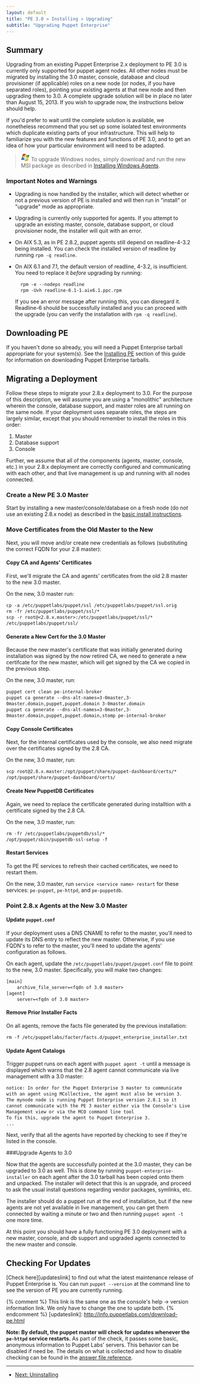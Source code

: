 ```yaml
---
layout: default
title: "PE 3.0 » Installing » Upgrading"
subtitle: "Upgrading Puppet Enterprise"
---
```


Summary
-----

Upgrading from an existing Puppet Enterprise 2.x deployment to PE 3.0 is currently only supported for puppet agent nodes. All other nodes must be migrated by installing the 3.0 master, console, database and cloud provisioner (if applicable) roles on a new node (or nodes, if you have separated roles), pointing your existing agents at that new node and then upgrading them to 3.0. A complete upgrade solution will be in place no later than August 15, 2013. If you wish to upgrade now, the instructions below should help.

If you'd prefer to wait until the complete solution is available, we nonetheless recommend that you set up some isolated test environments which duplicate existing parts of your infrastructure. This will help to familiarize you with the new features and functions of PE 3.0, and to get an idea of how your particular environment will need to be adapted.


> ![windows logo](./images/windows-logo-small.jpg) To upgrade Windows nodes, simply download and run the new MSI package as described in [Installing Windows Agents](./install_windows.html).


### Important Notes and Warnings

- Upgrading is now handled by the installer, which will detect whether or not a previous version of PE is installed and will then run in "install" or "upgrade" mode as appropriate.

- Upgrading is currently only supported for agents. If you attempt to upgrade an existing master, console, database support, or cloud provisioner node, the installer will quit with an error.

- On AIX 5.3, as in PE 2.8.2, puppet agents still depend on readline-4-3.2 being installed. You can check the installed version of readline by running `rpm -q readline`.

- On AIX 6.1 and 7.1, the default version of readline, 4-3.2, is insufficient. You need to replace it *before* upgrading by running:

        rpm -e --nodeps readline
        rpm -Uvh readline-6.1-1.aix6.1.ppc.rpm

    If you see an error message after running this, you can disregard it. Readline-6 should be successfully installed and you can proceed with the upgrade (you can verify the installation with  `rpm -q readline`).

Downloading PE
-----

If you haven't done so already, you will need a Puppet Enterprise tarball appropriate for your system(s). See the [Installing PE][downloading] section of this guide for information on downloading Puppet Enterprise tarballs.

[downloading]: ./install_basic.html#downloading-pe


Migrating a Deployment
-----

Follow these steps to migrate your 2.8.x deployment to 3.0. For the purpose of this description, we will assume you are using a "monolithic" architecture wherein the console, database support, and master roles are all running on the same node. If your deployment uses separate roles, the steps are largely similar, except that you should remember to install the roles in this order:

 1. Master
 2. Database support
 3. Console

Further, we assume that all of the components (agents, master, console, etc.) in your 2.8.x deployment are correctly configured and communicating with each other, and that live management is up and running with all nodes connected.

### Create a New PE 3.0 Master
Start by installing a new master/console/database on a fresh node (do *not* use an existing 2.8.x node) as described in the [basic install instructions](./install_basic.html).

### Move Certificates from the Old Master to the New

Next, you will move and/or create new credentials as follows (substituting the correct FQDN for your 2.8 master):

#### Copy CA and Agents' Certificates
First, we'll migrate the CA and agents' certificates from the old 2.8 master to the new 3.0 master.

On the new, 3.0 master run:

    cp -a /etc/puppetlabs/puppet/ssl /etc/puppetlabs/puppet/ssl.orig
    rm -fr /etc/puppetlabs/puppet/ssl/*
    scp -r root@<2.8.x.master>:/etc/puppetlabs/puppet/ssl/* /etc/puppetlabs/puppet/ssl/
    
#### Generate a New Cert for the 3.0 Master
Because the new master's certificate that was initially generated during installation was signed by the now retired CA, we need to generate a new certifcate for the new master, which will get signed by the CA we copied in the previous step.


On the new, 3.0 master, run:

    puppet cert clean pe-internal-broker
    puppet ca generate --dns-alt-names=3-0master,3-0master.domain,puppet,puppet.domain 3-0master.domain
    puppet ca generate --dns-alt-names=3-0master,3-0master.domain,puppet,puppet.domain,stomp pe-internal-broker
    
#### Copy Console Certificates
Next, for the internal certificates used by the console, we also need migrate over the certificates signed by the 2.8 CA.

On the new, 3.0 master, run:

    scp root@2.8.x.master:/opt/puppet/share/puppet-dashboard/certs/* /opt/puppet/share/puppet-dashboard/certs/

#### Create New PuppetDB Certificates
Again, we need to replace the certificate generated during installtion with a certificate signed by the 2.8 CA.

On the new, 3.0 master, run:

    rm -fr /etc/puppetlabs/puppetdb/ssl/*
    /opt/puppet/sbin/puppetdb-ssl-setup -f

#### Restart Services
To get the PE services to refresh their cached certificates, we need to restart them. 

On the new, 3.0 master, run `service <service name> restart` for these services: `pe-puppet`, `pe-httpd`, and `pe-puppetdb`.

### Point 2.8.x Agents at the New 3.0 Master

#### Update `puppet.conf`

If your deployment uses a DNS CNAME to refer to the master, you'll need to update its DNS entry to reflect the new master. Otherwise, if you use FQDN's to refer to the master, you'll need to update the agents' configuration as follows.

On each agent, update the `/etc/puppetlabs/puppet/puppet.conf` file to point to the new, 3.0 master. Specifically, you will make two changes: 

    [main]
        archive_file_server=<fqdn of 3.0 master>
    [agent]
        server=<fqdn of 3.0 master>


#### Remove Prior Installer Facts

On all agents, remove the facts file generated by the previous installation:

    rm -f /etc/puppetlabs/facter/facts.d/puppet_enterprise_installer.txt

#### Update Agent Catalogs

Trigger puppet runs on each agent with `puppet agent -t` until a message is displayed which warns that the 2.8 agent cannot communicate via live management with a 3.0 master:

    notice: In order for the Puppet Enterprise 3 master to communicate with an agent using MCollective, the agent must also be version 3.
    The mynode node is running Puppet Enterprise version 2.8.1 so it cannot communicate with the PE 3 master either via the Console's Live     Management view or via the MCO command line tool
    To fix this, upgrade the agent to Puppet Enterprise 3.
    ...

Next, verify that all the agents have reported by checking to see if they're listed in the console.

###Upgrade Agents to 3.0

Now that the agents are successfully pointed at the 3.0 master, they can be upgraded to 3.0 as well. This is done by running  `puppet-enterprise-installer` on each agent after the 3.0 tarball has been copied onto them and unpacked. The installer will detect that this is an upgrade, and proceed  to ask the usual install questions regarding vendor packages, symlinks, etc.

The installer should do a puppet run at the end of installation, but if the new agents are not yet available in live management, you can get them connected by waiting a minute or two and then running `puppet agent -t` one more time.
    
At this point you should have a fully functioning PE 3.0 deployment with a new master, console, and db support and upgraded agents connected to the new master and console.


Checking For Updates
-----

[Check here][updateslink] to find out what the latest maintenance release of Puppet Enterprise is. You can run `puppet --version` at the command line to see the version of PE you are currently running.

{% comment %} This link is the same one as the console's help -> version information link. We only have to change the one to update both. {% endcomment %}
[updateslink]: http://info.puppetlabs.com/download-pe.html

**Note: By default, the puppet master will check for updates whenever the `pe-httpd` service restarts.** As part of the check, it passes some basic, anonymous information to Puppet Labs' servers. This behavior can be disabled if need be. The details on what is collected and how to disable checking can be found in the [answer file reference](./install_answer_file_reference.html#puppet-master-answers).

* * *


- [Next: Uninstalling](./install_uninstalling.html)
